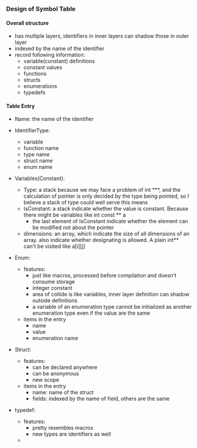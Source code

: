 ### Design of Symbol Table
#### Overall structure
- has multiple layers, identifiers in inner layers can shadow those in outer layer
- indexed by the name of the identifier
- record following information:
  - variable(constant) definitions
  - constant values
  - functions
  - structs
  - enumerations
  - typedefs
#### Table Entry
- Name: the name of the identifier
- IdentifierType: 
    - variable
    - function name
    - type name
    - struct name
    - enum name
    
- Variables(Constant):
  - Type: a stack because we may face a problem of int ***, and the calculation of pointer is only decided by the type being pointed, so I believe a stack of type could well serve this means
  - IsConstant: a stack indicate whether the value is constant. Because there might be variables like int const ** a
    - the last element of IsConstant indicate whether the element can be modified not about the pointer
  - dimensions: an array, which indicate the size of all dimensions of an array. also indicate whether designating is allowed. A plain int** can't be visited like a[i][j]

- Enum: 
  - features:
    - just like macros, processed before compilation and doesn't consume storage
    - integer constant
    - area of collide is like variables, inner layer definition can shadow outside definitions
    - a variable of an enumeration type cannot be initialized as another enumeration type even if the value are the same
  - items in the entry
    - name
    - value
    - enumeration name
  
- Struct:
  - features:
    - can be declared anywhere
    - can be anonymous
    - new scope
  - items in the entry
    - name: name of the struct
    - fields: indexed by the name of field, others are the same
  
- typedef:
  - features:
    - pretty resembles macros
    - new types are identifiers as well
  - 
    